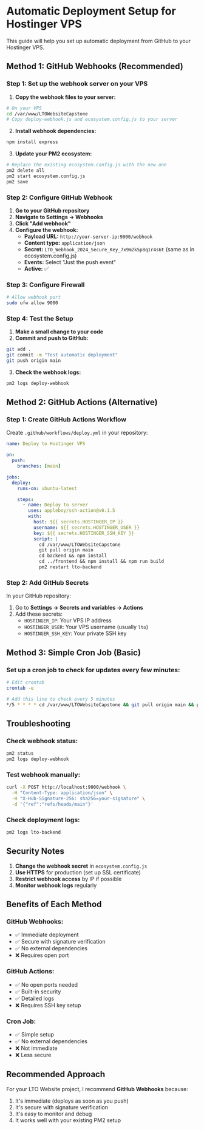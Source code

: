 # Automatic Deployment Setup for Hostinger VPS

This guide will help you set up automatic deployment from GitHub to your Hostinger VPS.

## Method 1: GitHub Webhooks (Recommended)

### Step 1: Set up the webhook server on your VPS

1. **Copy the webhook files to your server:**

```bash
# On your VPS
cd /var/www/LTOWebsiteCapstone
# Copy deploy-webhook.js and ecosystem.config.js to your server
```

2. **Install webhook dependencies:**

```bash
npm install express
```

3. **Update your PM2 ecosystem:**

```bash
# Replace the existing ecosystem.config.js with the new one
pm2 delete all
pm2 start ecosystem.config.js
pm2 save
```

### Step 2: Configure GitHub Webhook

1. **Go to your GitHub repository**
2. **Navigate to Settings → Webhooks**
3. **Click "Add webhook"**
4. **Configure the webhook:**
   - **Payload URL:** `http://your-server-ip:9000/webhook`
   - **Content type:** `application/json`
   - **Secret:** `LTO_Webhook_2024_Secure_Key_7x9m2k5p8q1r4s6t` (same as in ecosystem.config.js)
   - **Events:** Select "Just the push event"
   - **Active:** ✅

### Step 3: Configure Firewall

```bash
# Allow webhook port
sudo ufw allow 9000
```

### Step 4: Test the Setup

1. **Make a small change to your code**
2. **Commit and push to GitHub:**

```bash
git add .
git commit -m "Test automatic deployment"
git push origin main
```

3. **Check the webhook logs:**

```bash
pm2 logs deploy-webhook
```

## Method 2: GitHub Actions (Alternative)

### Step 1: Create GitHub Actions Workflow

Create `.github/workflows/deploy.yml` in your repository:

```yaml
name: Deploy to Hostinger VPS

on:
  push:
    branches: [main]

jobs:
  deploy:
    runs-on: ubuntu-latest

    steps:
      - name: Deploy to server
        uses: appleboy/ssh-action@v0.1.5
        with:
          host: ${{ secrets.HOSTINGER_IP }}
          username: ${{ secrets.HOSTINGER_USER }}
          key: ${{ secrets.HOSTINGER_SSH_KEY }}
          script: |
            cd /var/www/LTOWebsiteCapstone
            git pull origin main
            cd backend && npm install
            cd ../frontend && npm install && npm run build
            pm2 restart lto-backend
```

### Step 2: Add GitHub Secrets

In your GitHub repository:

1. Go to **Settings → Secrets and variables → Actions**
2. Add these secrets:
   - `HOSTINGER_IP`: Your VPS IP address
   - `HOSTINGER_USER`: Your VPS username (usually `lto`)
   - `HOSTINGER_SSH_KEY`: Your private SSH key

## Method 3: Simple Cron Job (Basic)

### Set up a cron job to check for updates every few minutes:

```bash
# Edit crontab
crontab -e

# Add this line to check every 5 minutes
*/5 * * * * cd /var/www/LTOWebsiteCapstone && git pull origin main && pm2 restart lto-backend
```

## Troubleshooting

### Check webhook status:

```bash
pm2 status
pm2 logs deploy-webhook
```

### Test webhook manually:

```bash
curl -X POST http://localhost:9000/webhook \
  -H "Content-Type: application/json" \
  -H "X-Hub-Signature-256: sha256=your-signature" \
  -d '{"ref":"refs/heads/main"}'
```

### Check deployment logs:

```bash
pm2 logs lto-backend
```

## Security Notes

1. **Change the webhook secret** in `ecosystem.config.js`
2. **Use HTTPS** for production (set up SSL certificate)
3. **Restrict webhook access** by IP if possible
4. **Monitor webhook logs** regularly

## Benefits of Each Method

### GitHub Webhooks:

- ✅ Immediate deployment
- ✅ Secure with signature verification
- ✅ No external dependencies
- ❌ Requires open port

### GitHub Actions:

- ✅ No open ports needed
- ✅ Built-in security
- ✅ Detailed logs
- ❌ Requires SSH key setup

### Cron Job:

- ✅ Simple setup
- ✅ No external dependencies
- ❌ Not immediate
- ❌ Less secure

## Recommended Approach

For your LTO Website project, I recommend **GitHub Webhooks** because:

1. It's immediate (deploys as soon as you push)
2. It's secure with signature verification
3. It's easy to monitor and debug
4. It works well with your existing PM2 setup
